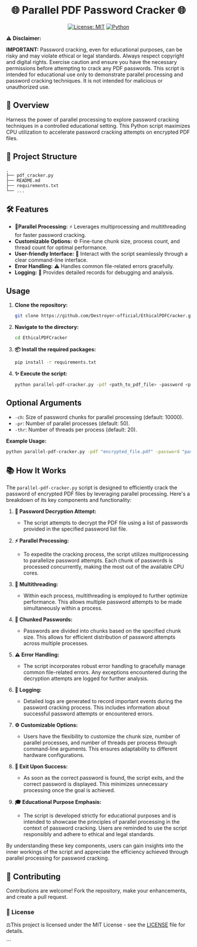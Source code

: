 <div align="center">

# 🌐 Parallel PDF Password Cracker 🌐

[![License: MIT](https://img.shields.io/badge/License-MIT-yellow.svg)](https://opensource.org/licenses/MIT)
[![Python](https://img.shields.io/badge/Python-3.6%2B-blue.svg)](https://www.python.org/downloads/)

</div>

⚠️ **Disclaimer:**

**IMPORTANT:** Password cracking, even for educational purposes, can be risky and may violate ethical or legal standards. Always respect copyright and digital rights. Exercise caution and ensure you have the necessary permissions before attempting to crack any PDF passwords. This script is intended for educational use only to demonstrate parallel processing and password cracking techniques. It is not intended for malicious or unauthorized use.

## 🌟 **Overview**

Harness the power of parallel processing to explore password cracking techniques in a controlled educational setting. This Python script maximizes CPU utilization to accelerate password cracking attempts on encrypted PDF files.

## 📂 **Project Structure**

```
.
├── pdf_cracker.py
├── README.md
├── requirements.txt
└── ...
```

##  🛠️ **Features**

- 🚀**Parallel Processing:** ⚡ Leverages multiprocessing and multithreading for faster password cracking.
- **Customizable Options:** ⚙️ Fine-tune chunk size, process count, and thread count for optimal performance.
- **User-friendly Interface:** 🎯 Interact with the script seamlessly through a clear command-line interface.
- **Error Handling:** ⚠️ Handles common file-related errors gracefully.
- **Logging:** 📝 Provides detailed records for debugging and analysis.

## **Usage**

1. **Clone the repository:**
    ```bash
    git clone https://github.com/Destroyer-official/EthicalPDFCracker.git
    ```

2. **Navigate to the directory:**
    ```bash
    cd EthicalPDFCracker
    ```

3. **📦 Install the required packages:**
    ```bash
    pip install -r requirements.txt
    ```

4. **✨ Execute the script:**
    ```bash
    python parallel-pdf-cracker.py -pdf <path_to_pdf_file> -password <path_to_password_list>
    ```

## **Optional Arguments**

- `-ch`: Size of password chunks for parallel processing (default: 10000).
- `-pr`: Number of parallel processes (default: 50).
- `-thr`: Number of threads per process (default: 20).

**Example Usage:**

```bash
python parallel-pdf-cracker.py -pdf "encrypted_file.pdf" -password "passwords.txt" -ch 5000 -pr 30 -thr 10
```

## 📚 How It Works

The `parallel-pdf-cracker.py` script is designed to efficiently crack the password of encrypted PDF files by leveraging parallel processing. Here's a breakdown of its key components and functionality:

1. **🔐 Password Decryption Attempt:**
    - The script attempts to decrypt the PDF file using a list of passwords provided in the specified password list file.

2. **⚡ Parallel Processing:**
    - To expedite the cracking process, the script utilizes multiprocessing to parallelize password attempts. Each chunk of passwords is processed concurrently, making the most out of the available CPU cores.

3. **🔄 Multithreading:**
    - Within each process, multithreading is employed to further optimize performance. This allows multiple password attempts to be made simultaneously within a process.

4. **🍱 Chunked Passwords:**
    - Passwords are divided into chunks based on the specified chunk size. This allows for efficient distribution of password attempts across multiple processes.

5. **⚠️ Error Handling:**
    - The script incorporates robust error handling to gracefully manage common file-related errors. Any exceptions encountered during the decryption attempts are logged for further analysis.

6. **📝 Logging:**
    - Detailed logs are generated to record important events during the password cracking process. This includes information about successful password attempts or encountered errors.

7. **⚙️ Customizable Options:**
    - Users have the flexibility to customize the chunk size, number of parallel processes, and number of threads per process through command-line arguments. This ensures adaptability to different hardware configurations.

8. **🚪 Exit Upon Success:**
    - As soon as the correct password is found, the script exits, and the correct password is displayed. This minimizes unnecessary processing once the goal is achieved.

9. **🎓 Educational Purpose Emphasis:**
    - The script is developed strictly for educational purposes and is intended to showcase the principles of parallel processing in the context of password cracking. Users are reminded to use the script responsibly and adhere to ethical and legal standards.

By understanding these key components, users can gain insights into the inner workings of the script and appreciate the efficiency achieved through parallel processing for password cracking.


## 🤝 **Contributing**

Contributions are welcome! Fork the repository, make your enhancements, and create a pull request.

### 📜 License

⚖️This project is licensed under the MIT License - see the [LICENSE](LICENSE) file for details.

<div align="center">
</div>
```
